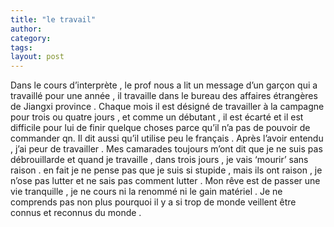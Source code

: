 ```yaml
---
title: "le travail"
author:
category: 
tags: 
layout: post
---
```

Dans le cours d’interprète , le prof nous a lit un message d’un garçon qui a travaillé pour une année , il travaille dans le bureau des affaires étrangères de Jiangxi province . Chaque mois il est désigné de travailler à la campagne pour trois ou quatre jours , et comme un débutant , il est écarté et il est difficile pour lui de finir quelque choses parce qu’il n’a pas de pouvoir de commander qn. Il dit aussi qu’il utilise peu le français .
Après l’avoir entendu , j’ai peur de travailler . Mes camarades toujours m’ont dit que je ne suis pas débrouillarde et quand je travaille , dans trois jours , je vais ‘mourir’ sans raison . en fait je ne pense pas que je suis si stupide , mais ils ont raison , je n’ose pas lutter et ne sais pas comment lutter .
Mon rêve est de passer une vie tranquille , je ne cours ni la renommé ni le gain matériel . Je ne comprends pas non plus pourquoi il y a si trop de monde veillent être connus et reconnus du monde .

